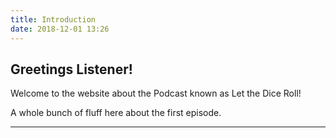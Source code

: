 ```yaml
---
title: Introduction
date: 2018-12-01 13:26
---
```


## Greetings Listener! 
Welcome to the website about the Podcast known as Let the Dice Roll!

A whole bunch of fluff here about the first episode.

***
